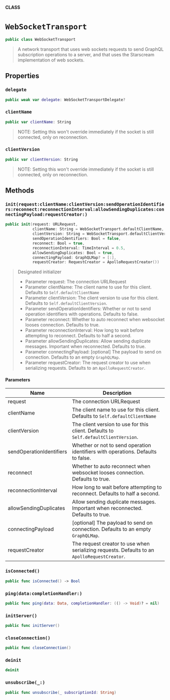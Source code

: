 **CLASS**

# `WebSocketTransport`

```swift
public class WebSocketTransport
```

> A network transport that uses web sockets requests to send GraphQL subscription operations to a server, and that uses the Starscream implementation of web sockets.

## Properties
### `delegate`

```swift
public weak var delegate: WebSocketTransportDelegate?
```

### `clientName`

```swift
public var clientName: String
```

> NOTE: Setting this won't override immediately if the socket is still connected, only on reconnection.

### `clientVersion`

```swift
public var clientVersion: String
```

> NOTE: Setting this won't override immediately if the socket is still connected, only on reconnection.

## Methods
### `init(request:clientName:clientVersion:sendOperationIdentifiers:reconnect:reconnectionInterval:allowSendingDuplicates:connectingPayload:requestCreator:)`

```swift
public init(request: URLRequest,
            clientName: String = WebSocketTransport.defaultClientName,
            clientVersion: String = WebSocketTransport.defaultClientVersion,
            sendOperationIdentifiers: Bool = false,
            reconnect: Bool = true,
            reconnectionInterval: TimeInterval = 0.5,
            allowSendingDuplicates: Bool = true,
            connectingPayload: GraphQLMap? = [:],
            requestCreator: RequestCreator = ApolloRequestCreator())
```

> Designated initializer
>
> - Parameter request: The connection URLRequest
> - Parameter clientName: The client name to use for this client. Defaults to `Self.defaultClientName`
> - Parameter clientVersion: The client version to use for this client. Defaults to `Self.defaultClientVersion`.
> - Parameter sendOperationIdentifiers: Whether or not to send operation identifiers with operations. Defaults to false.
> - Parameter reconnect: Whether to auto reconnect when websocket looses connection. Defaults to true.
> - Parameter reconnectionInterval: How long to wait before attempting to reconnect. Defaults to half a second.
> - Parameter allowSendingDuplicates: Allow sending duplicate messages. Important when reconnected. Defaults to true.
> - Parameter connectingPayload: [optional] The payload to send on connection. Defaults to an empty `GraphQLMap`.
> - Parameter requestCreator: The request creator to use when serializing requests. Defaults to an `ApolloRequestCreator`.

#### Parameters

| Name | Description |
| ---- | ----------- |
| request | The connection URLRequest |
| clientName | The client name to use for this client. Defaults to `Self.defaultClientName` |
| clientVersion | The client version to use for this client. Defaults to `Self.defaultClientVersion`. |
| sendOperationIdentifiers | Whether or not to send operation identifiers with operations. Defaults to false. |
| reconnect | Whether to auto reconnect when websocket looses connection. Defaults to true. |
| reconnectionInterval | How long to wait before attempting to reconnect. Defaults to half a second. |
| allowSendingDuplicates | Allow sending duplicate messages. Important when reconnected. Defaults to true. |
| connectingPayload | [optional] The payload to send on connection. Defaults to an empty `GraphQLMap`. |
| requestCreator | The request creator to use when serializing requests. Defaults to an `ApolloRequestCreator`. |

### `isConnected()`

```swift
public func isConnected() -> Bool
```

### `ping(data:completionHandler:)`

```swift
public func ping(data: Data, completionHandler: (() -> Void)? = nil)
```

### `initServer()`

```swift
public func initServer()
```

### `closeConnection()`

```swift
public func closeConnection()
```

### `deinit`

```swift
deinit
```

### `unsubscribe(_:)`

```swift
public func unsubscribe(_ subscriptionId: String)
```
